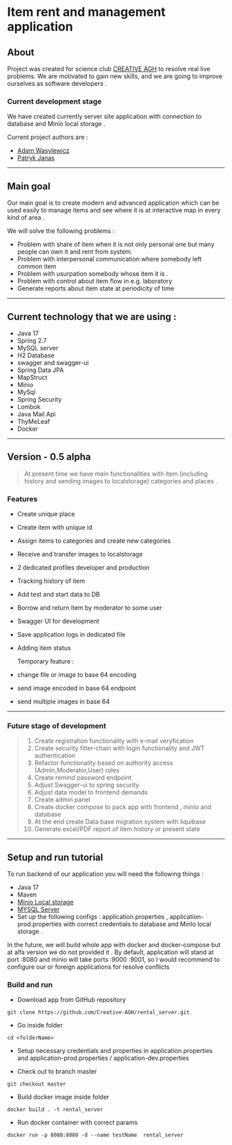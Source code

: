 # Item rent and management application
## About
Project was created for science club [CREATIVE AGH](http://creative.agh.edu.pl/) to resolve real live problems.
We are motivated to gain new skills, and we are going to improve ourselves as software developers .
### Current development stage 
We have created currently server site application with connection to database and Minio local storage .

[//]: # (DO edycji)
Current project authors are :
- [Adam Wasylewicz](https://github.com/adwas3213)
- [Patryk Janas](https://github.com/PatrykJanas27)


---
## Main goal
Our main goal is to create modern and advanced application which can be used easily to 
manage items and see where it is at interactive map in every kind of area .

We will solve the following problems : 
- Problem with share of item when it is not only personal one but 
many people can own it and rent from system.
- Problem with interpersonal communication where somebody left common item
- Problem with usurpation somebody whose item it is .
- Problem with control about item flow in e.g. laboratory
- Generate reports about item state at periodicity of time 
---
## Current technology that we are using :
- Java 17
- Spring 2.7
- MySQL server 
- H2 Database
- swagger and swagger-ui
- Spring Data JPA 
- MapStruct 
- Minio
- MySql 
- Spring Security 
- Lombok
- Java Mail Api 
- ThyMeLeaf
- Docker
---
## Version - 0.5 alpha
>At present time we have main functionalities with item (including history and sending images to localstorage) categories and places . 

### Features

- Create unique place 
- Create item with unique id 
- Assign items to categories and create new categories 
- Receive and transfer images to localstorage
- 2 dedicated profiles developer and production 
- Tracking history of item 
- Add test and start data to DB 
- Borrow and return item by moderator to some user 
- Swagger UI for development 
- Save application logs in dedicated file 
- Adding item status

  [//]: # (DO usunecia)
Temporary feature : 
- change file or image to base 64 encoding
- send image encoded in base 64 endpoint 
- send multiple images in base 64

---

### Future stage of development 
>
> 1. Create registration functionality with e-mail veryfication 
> 2. Create security filter-chain with login functionality and JWT authentication 
> 3. Refactor functionality based on authority access (Admin,Moderator,User) roles 
> 4. Create remind password endpoint 
> 5. Adjust Swagger-ui to spring security 
> 6. Adjust data model to frontend demands 
> 7. Create admin panel 
> 8. Create docker compose to pack app with frontend , minio and database 
> 9. At the end create Data base migration system with liquibase 
> 10. Generate excel/PDF report of item history or present state 

---
## Setup and run tutorial 
To run backend of our application you will need the following things : 
- Java 17 
- Maven 
- [Minio Local storage](https://docs.min.io/docs/deploy-minio-on-docker-compose.html) 
- [MYSQL Server](https://www.mysql.com/)
- Set up the following configs : application.properties , application-prod.properties
with correct credentials to database and MinIo local storage . 

In the future, we will build whole app with docker and docker-compose but at alfa version we do not provided it .
By default, application will stand at port :8080 and minio will take ports :9000 :9001, so 
I would recommend to configure our or foreign  applications for resolve conflicts 

### Build and run 
- Download app from GitHub repository

``git clone https://github.com/Creative-AGH/rental_server.git``
- Go inside folder 

``cd <folderName>``
- Setup necessary credentials and properties in application.properties and application-prod.properties / application-dev.properties

- Check out to branch master

``git checkout master``

- Build docker image inside folder


``docker build . -t rental_server``

- Run docker container with correct params 

``docker run -p 8080:8080 -d --name testName  rental_server``
